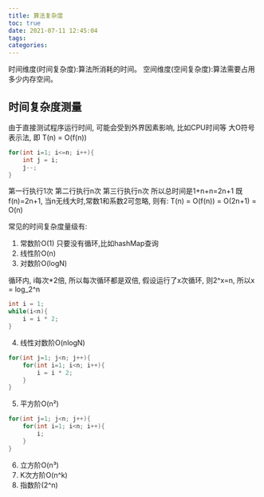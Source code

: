 ```yaml
---
title: 算法复杂度
toc: true
date: 2021-07-11 12:45:04
tags:
categories:
---
```

时间维度(时间复杂度):算法所消耗的时间。
空间维度(空间复杂度):算法需要占用多少内存空间。

## 时间复杂度测量
由于直接测试程序运行时间, 可能会受到外界因素影响, 比如CPU时间等
大O符号表示法, 即 T(n) = O(f(n))
```java
for(int i=1; i<=n; i++){
    int j = i;
    j--;
}
```
第一行执行1次
第二行执行n次
第三行执行n次
所以总时间是1+n+n=2n+1
既f(n)=2n+1, 当n无线大时,常数1和系数2可忽略, 则有:
T(n) = O(f(n)) = O(2n+1) = O(n)


常见的时间复杂度量级有:
1. 常数阶O(1)
只要没有循环,比如hashMap查询
2. 线性阶O(n)
3. 对数阶O(logN)

循环内, i每次*2倍, 所以每次循环都是双倍, 假设运行了x次循环, 则2^x=n, 所以x = log_2^n
```java
int i = 1;
while(i<n){
    i = i * 2;
}
```
4. 线性对数阶O(nlogN)
```java
for(int j=1; j<n; j++){
    for(int i=1; i<n; i++){
        i = i * 2;
    }
}
```
5. 平方阶O(n²)

```java
for(int j=1; j<n; j++){
    for(int i=1; i<n; i++){
        i;
    }
}
```
6. 立方阶O(n³)
7. K次方阶O(n^k)
8. 指数阶(2^n)
